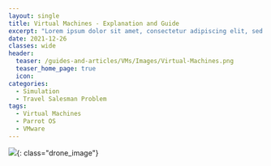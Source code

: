 ```yaml
---
layout: single
title: Virtual Machines - Explanation and Guide
excerpt: "Lorem ipsum dolor sit amet, consectetur adipiscing elit, sed do eiusmod tempor incididunt ut labore et dolore magna aliqua. Ut enim ad minim veniam, quis nostrud exercitation ullamco laboris nisi ut aliquip ex ea commodo consequat. Duis aute irure dolor in reprehenderit in voluptate velit esse cillum dolore eu fugiat nulla pariatur. Excepteur sint occaecat cupidatat non proident, sunt in culpa qui officia deserunt mollit anim id est laborum."
date: 2021-12-26
classes: wide
header:
  teaser: /guides-and-articles/VMs/Images/Virtual-Machines.png
  teaser_home_page: true
  icon: 
categories:
  - Simulation
  - Travel Salesman Problem
tags:
  - Virtual Machines
  - Parrot OS
  - VMware
---
```


![](/guides-and-articles/VMs/Images/Virtual-Machines.png){: class="drone_image"}

